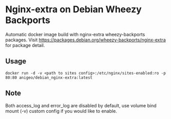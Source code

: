 # Nginx-extra on Debian Wheezy Backports

Automatic docker image build with nginx-extra wheezy-backports packages.  Visit <https://packages.debian.org/wheezy-backports/nginx-extra> for package detail.

## Usage
```
docker run -d -v <path to sites config>:/etc/nginx/sites-enabled:ro -p 80:80 anigeo/debian_nginx-extra:latest
```

## Note
Both access_log and error_log are disabled by default, use volume bind mount (-v) custom config if you would like to enable.
